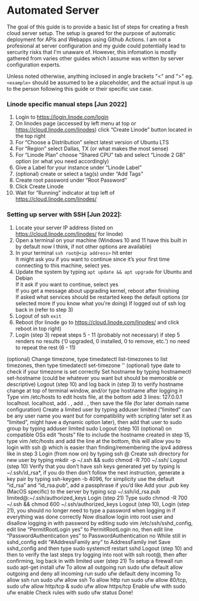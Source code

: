 # Automated Server
The goal of this guide is to provide a basic list of steps for creating a fresh cloud server setup. The setup is geared for the purpose of automatic deployment for APIs and Webapps using Github Actions. I am not a profesional at server configuration and my guide could potentially lead to sercurity risks that I'm unaware of. However, this infomation is mostly gathered from varies other guides which I assume was written by server configuration experts.

Unless noted otherwise, anything inclosed in angle brackets "<" and ">" eg. `<example>` should be assumed to be a placeholder, and the actual input is up to the person following this guide or their specific use case.

### Linode specific manual steps [Jun 2022]
1. Login to https://login.linode.com/login
2. On linodes page (accessed by left menu at top or https://cloud.linode.com/linodes) click “Create Linode” button located in the top right
3. For “Choose a Distribution” select latest version of Ubuntu LTS
4. For “Region” select Dallas, TX (or what makes the most sense)
5. For “Linode Plan” choose “Shared CPU” tab and select “Linode 2 GB” option (or what you need accordingly)
6. Give a Label for your instance under “Linode Label”
7. (optional) create or select a tag(s) under “Add Tags”
8. Create root password under “Root Password”
12. Click Create Linode
13. Wait for “Running” indicator at top left of https://cloud.linode.com/linodes/<linode-id>
### Setting up server with SSH [Jun 2022]:
1. Locate your server IP address (listed on https://cloud.linode.com/linodes/<linode-id> for linode)
2. Open a terminal on your machine (Windows 10 and 11 have this built in by default now I think, if not other options are available)
3. In your terminal `ssh root@<ip address>` hit enter  
It might ask you if you want to continue since it’s your first time connecting to this machine, select yes.
4. Update the system by typing `apt update && apt upgrade` for Ubuntu and Debian  
If it ask if you want to continue, select yes  
If you get a message about upgrading kernel, reboot after finishing  
If asked what services should be restarted keep the default options (or selected more if you know what you're doing)
If logged out of ssh log back in (refer to step 3)
5. Logout of ssh `exit`
6. Reboot (for linode go to https://cloud.linode.com/linodes/<linode-id> and click reboot in top right)
7. Login (step 3) repeat steps 5 - 11 (probably not necessary) if step 5 renders no results (‘0 upgraded, 0 installed, 0 to remove, etc.’) no need to repeat the rest (6 - 11)
  
 
(optional) Change timezone, type timedatectl list-timezones to list timezones, then type timedatectl set-timezone '<timezone you want from list>'
(optional) type date to check if your timezone is set correctly
Set hostname by typing hostnamectl set-hostname <example-hostname> (could be whatever you want but should be memorable or descriptive)
Logout (step 10) and log back in (step 3) to verify hostname change at top of terminal window, and/or type hostname after logging in
Type vim /etc/hosts to edit hosts file, at the bottom add 3 lines:  127.0.0.1 localhost.<your domain name> localhost, add 
<ipv4 address> <your hostname>.<your domain name> <your hostname>, add <ipv6 address> <your hostname>.<your domain name> <your hostname>,
then save the file (for later domain name configuration)
Create a limited user by typing adduser limited (“limited” can be any user name you want but for compatibility with scripting later set it as “limited”, might have a dynamic option later), then add that user to sudo group by typing adduser limited sudo
Logout (step 10)
(optional) on compatible OSs edit “hosts” file to include the hostname created in step 15, type vim /etc/hosts and add the line <ipv4 server address> <hostname> at the bottom, this will allow you to login with ssh <username>@<hostname> which is easier than finding/remembering the ipv4 address like in step 3
Login (from now on) by typing ssh <username>@<hostname>
Create ssh directory for new user by typing mkdir -p ~/.ssh && sudo chmod -R 700 ~/.ssh/
Logout (step 10)
Verify that you don’t have ssh keys generated yet by typing ls ~/.ssh/id_rsa*, if you do then don’t follow the next instruction, generate a key pair by typing ssh-keygen -b 4096, for simplicity use the default “id_rsa” and “id_rsa.pub”, add a passphrase if you’d like
Add your .pub key (MacOS specific) to the server by typing scp ~/.ssh/id_rsa.pub limited@<your host name>:~/.ssh/authorized_keys
Login (step 21)
Type sudo chmod -R 700 ~/.ssh && chmod 600 ~/.ssh/authorized_keys
Logout (step 10), Login (step 21), you should no longer need to type a password when logging in if everything was done correctly
Now disallow login into root user and disallow logging in with password by editing sudo vim /etc/ssh/sshd_config, edit line “PermitRootLogin yes” to PermitRootLogin no, then edit line “PasswordAuthentication yes” to PasswordAuthentication no
While still in sshd_config edit “#AddressFamily any” to AddressFamily inet
Save sshd_config and then type sudo systemctl restart sshd 
Logout (step 10) and then to verify the last steps try logging into root with ssh root@<hostname>, then after confirming, log back in with limited user (step 21)
To setup a firewall run sudo apt-get install ufw
To allow all outgoing run sudo ufw default allow outgoing and deny all incoming run sudo ufw default deny incoming
To allow ssh run sudo ufw allow ssh
To allow http run  sudo ufw allow 80/tcp,  sudo ufw allow http/tcp & sudo ufw allow https/tcp
Enable ufw with sudo ufw enable
Check rules with sudo ufw status
Done!


